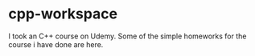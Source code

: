 # cpp-workspace
I took an C++ course on Udemy. Some of the simple homeworks for the course i have done are here.

